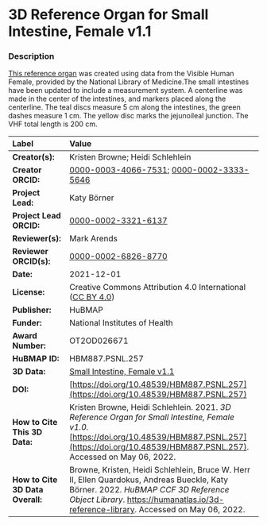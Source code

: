 # 3D Reference Organ for Small Intestine, Female v1.1

### Description
[This reference organ](https://humanatlas.io/3d-reference-library) was created using data from the Visible Human Female, provided by the National Library of Medicine.The small intestines have been updated to include a measurement system. A centerline was made in the center of the intestines, and markers placed along the centerline. The teal discs measure 5 cm along the intestines, the green dashes measure 1 cm. The yellow disc marks the jejunoileal junction. The VHF total length is 200 cm.


| Label | Value |
| :------------- |:-------------|
| **Creator(s):** | Kristen Browne; Heidi Schlehlein |
| **Creator ORCID:** | [0000-0003-4066-7531](https://orcid.org/0000-0003-4066-7531); [0000-0002-3333-5646](https://orcid.org/0000-0002-3333-5646) |
| **Project Lead:** | Katy B&ouml;rner |
| **Project Lead ORCID:** | [0000-0002-3321-6137](https://orcid.org/0000-0002-3321-6137) |
| **Reviewer(s):** | Mark Arends | 
| **Reviewer ORCID(s):** |[0000-0002-6826-8770](https://doi.org/10.5072/0000-0002-6826-8770) |
| **Date:** | 2021-12-01 |
| **License:** | Creative Commons Attribution 4.0 International ([CC BY 4.0](https://creativecommons.org/licenses/by/4.0/)) |
| **Publisher:** | HuBMAP |
| **Funder:** | National Institutes of Health |
| **Award Number:** | OT2OD026671 |
| **HuBMAP ID:** | HBM887.PSNL.257|
| **3D Data:** | [Small Intestine, Female v1.1](https://hubmapconsortium.github.io/ccf-releases/v1.2/models/VH_F_Small_Intestine.glb) |
| **DOI:** | [https://doi.org/10.48539/HBM887.PSNL.257](https://doi.org/10.48539/HBM887.PSNL.257) |
| **How to Cite This 3D Data:** | Kristen Browne, Heidi Schlehlein. 2021. *3D Reference Organ for Small Intestine, Female v1.0.* [https://doi.org/10.48539/HBM887.PSNL.257](https://doi.org/10.48539/HBM887.PSNL.257). Accessed on May 06, 2022. |
| **How to Cite 3D Data Overall:** |  Browne, Kristen, Heidi Schlehlein, Bruce W. Herr II, Ellen Quardokus, Andreas Bueckle, Katy B&ouml;rner. 2022. *HuBMAP CCF 3D Reference Object Library*. https://humanatlas.io/3d-reference-library. Accessed on May 06, 2022. |

